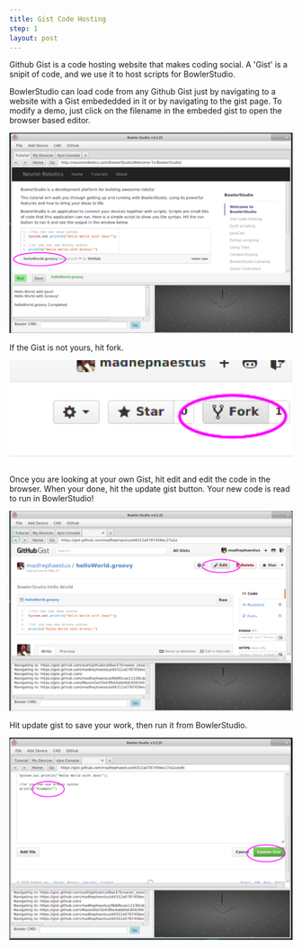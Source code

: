 ```yaml
---
title: Gist Code Hosting
step: 1
layout: post
---
```


Github Gist is a code hosting website that makes coding social. A 'Gist' is a snipit of code, and we use it to host scripts for BowlerStudio.

BowlerStudio can load code from any Github Gist just by navigating to a website with a Gist embededded in it or by navigating to the gist page. To modify a demo, just click on the filename in the embeded gist to open the browser based editor.

<img src="/img/bowlerstudioscreengrab/clickonname.png" alt="BowlerStudio Screen Cap" width="800">

If the Gist is not yours, hit fork.

<img src="/img/bowlerstudioscreengrab/fork.png" alt="BowlerStudio Screen Cap" width="800">

Once you are looking at your own Gist, hit edit and edit the code in the browser. When your done, hit the update gist button. Your new code is read to run in BowlerStudio!

<img src="/img/bowlerstudioscreengrab/editGist.png" alt="BowlerStudio Screen Cap" width="800">

Hit update gist to save your work, then run it from BowlerStudio.

<img src="/img/bowlerstudioscreengrab/updateGist.png" alt="BowlerStudio Screen Cap" width="800">
